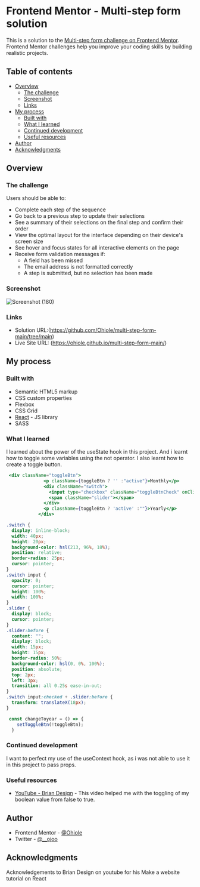 # Frontend Mentor - Multi-step form solution

This is a solution to the [Multi-step form challenge on Frontend Mentor](https://www.frontendmentor.io/challenges/multistep-form-YVAnSdqQBJ). Frontend Mentor challenges help you improve your coding skills by building realistic projects. 

## Table of contents

- [Overview](#overview)
  - [The challenge](#the-challenge)
  - [Screenshot](#screenshot)
  - [Links](#links)
- [My process](#my-process)
  - [Built with](#built-with)
  - [What I learned](#what-i-learned)
  - [Continued development](#continued-development)
  - [Useful resources](#useful-resources)
- [Author](#author)
- [Acknowledgments](#acknowledgments)



## Overview

### The challenge

Users should be able to:

- Complete each step of the sequence
- Go back to a previous step to update their selections
- See a summary of their selections on the final step and confirm their order
- View the optimal layout for the interface depending on their device's screen size
- See hover and focus states for all interactive elements on the page
- Receive form validation messages if:
  - A field has been missed
  - The email address is not formatted correctly
  - A step is submitted, but no selection has been made

### Screenshot
![Screenshot (180)](https://github.com/Ohiole/multi-step-form-main/assets/67792211/557db1c5-c2cf-4ebf-9045-0e71d4b3b227)


### Links

- Solution URL:(https://github.com/Ohiole/multi-step-form-main/tree/main)
- Live Site URL: (https://ohiole.github.io/multi-step-form-main/)

## My process

### Built with

- Semantic HTML5 markup
- CSS custom properties
- Flexbox
- CSS Grid
- [React](https://reactjs.org/) - JS library
- SASS

### What I learned

I learned about the power of the useState hook in this project. And i learnt how to toggle some variables using the not operator.
I also learnt how to create a toggle button.

```jsx
 <div className="toggleBtn">
              <p className={toggleBtn ? '' :"active"}>Monthly</p>
              <div className="switch">
                <input type="checkbox" className="toggleBtnCheck" onClick={changeToyear}/>
                <span className="slider"></span>
              </div>
              <p className={toggleBtn ? 'active' :""}>Yearly</p>
            </div>
```
```css
.switch {
  display: inline-block;
  width: 40px;
  height: 20px;
  background-color: hsl(213, 96%, 18%);
  position: relative;
  border-radius: 25px;
  cursor: pointer;
}
.switch input {
  opacity: 0;
  cursor: pointer;
  height: 100%;
  width: 100%;
}
.slider {
  display: block;
  cursor: pointer;
}
.slider:before {
  content: "";
  display: block;
  width: 15px;
  height: 15px;
  border-radius: 50%;
  background-color: hsl(0, 0%, 100%);
  position: absolute;
  top: 2px;
  left: 3px;
  transition: all 0.25s ease-in-out;
}
.switch input:checked + .slider:before {
  transform: translateX(18px);
}
```
```js
 const changeToyear = () => {
    setToggleBtn(!toggleBtn);
  }
```

### Continued development

I want to perfect my use of the useContext hook, as i was not able to use it in this project to pass props.

### Useful resources

- [YouTube - Brian Design](https://www.youtube.com/watch?v=I2UBjN5ER4s&t=3s) - This video helped me with the toggling of my boolean value from false to true.

## Author
- Frontend Mentor - [@Ohiole](https://www.frontendmentor.io/profile/Ohiole)
- Twitter - [@__ojoo](https://www.twitter.com/__ojoo)

## Acknowledgments

Acknowledgements to Brian Design on youtube for his Make a website tutorial on React

